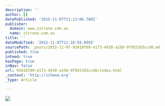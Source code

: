 ```yaml
---
description: ''
author: []
datePublished: '2015-11-07T11:13:06.760Z'
publisher:
  domain: www.zitrone.com.au
  name: zitrone.com.au
title: ''
dateModified: '2015-11-07T11:10:59.099Z'
sourcePath: _posts/2015-11-07-93418f09-e173-4930-a158-9f9553d5ccd0.md
published: true
inFeed: true
hasPage: true
inNav: false
url: 93418f09-e173-4930-a158-9f9553d5ccd0/index.html
_context: 'http://schema.org'
_type: Article

---
```

![](http://www.zitrone.com.au/wp-content/uploads/2014/08/Screen-Shot-2014-08-29-at-11.37.07-AM.png)